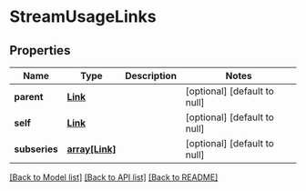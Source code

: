 # StreamUsageLinks

## Properties
Name | Type | Description | Notes
------------ | ------------- | ------------- | -------------
**parent** | [**Link**](Link.md) |  | [optional] [default to null]
**self** | [**Link**](Link.md) |  | [optional] [default to null]
**subseries** | [**array[Link]**](Link.md) |  | [optional] [default to null]

[[Back to Model list]](../README.md#documentation-for-models) [[Back to API list]](../README.md#documentation-for-api-endpoints) [[Back to README]](../README.md)


